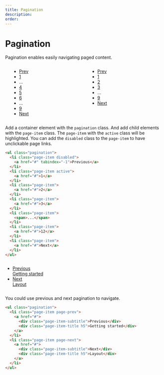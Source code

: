 ```yaml
---
title: Pagination
description: 
order: 
---
```


# Pagination

Pagination enables easily navigating paged content.<div class="vp-raw docs-demo columns">
  <div class="column col-xs-12">
    <ul class="pagination">
      <li class="page-item"><a href="#pagination">Prev</a></li>
      <li class="page-item"><a href="#pagination">1</a></li>
      <li class="page-item"><span>...</span></li>
      <li class="page-item"><a href="#pagination">4</a></li>
      <li class="page-item active"><a href="#pagination">5</a></li>
      <li class="page-item"><a href="#pagination">6</a></li>
      <li class="page-item"><span>...</span></li>
      <li class="page-item"><a href="#pagination">9</a></li>
      <li class="page-item"><a href="#pagination">Next</a></li>
    </ul>
  </div>
  <div class="column col-xs-12">
    <ul class="pagination">
      <li class="page-item disabled"><a href="#pagination" tabindex="-1">Prev</a></li>
      <li class="page-item active"><a href="#pagination">1</a></li>
      <li class="page-item"><a href="#pagination">2</a></li>
      <li class="page-item"><a href="#pagination">3</a></li>
      <li class="page-item"><span>...</span></li>
      <li class="page-item"><a href="#pagination">9</a></li>
      <li class="page-item"><a href="#pagination">Next</a></li>
    </ul>
  </div>
</div>

Add a container element with the `pagination` class. And add child elements with the `page-item` class. The `page-item` with the `active` class will be highlighted. You can add the `disabled` class to the `page-item` to have unclickable page links.

```html
<ul class="pagination">
  <li class="page-item disabled">
    <a href="#" tabindex="-1">Previous</a>
  </li>
  <li class="page-item active">
    <a href="#">1</a>
  </li>
  <li class="page-item">
    <a href="#">2</a>
  </li>
  <li class="page-item">
    <a href="#">3</a>
  </li>
  <li class="page-item">
    <span>...</span>
  </li>
  <li class="page-item">
    <a href="#">12</a>
  </li>
  <li class="page-item">
    <a href="#">Next</a>
  </li>
</ul>
```

<div class="vp-raw docs-demo columns">
  <div class="column col-12">
    <ul class="pagination">
      <li class="page-item page-prev"><a href="#pagination">
          <div class="page-item-subtitle">Previous</div>
          <div class="page-item-title h5">Getting started</div></a></li>
      <li class="page-item page-next"><a href="#pagination">
          <div class="page-item-subtitle">Next</div>
          <div class="page-item-title h5">Layout</div></a></li>
    </ul>
  </div>
</div>

You could use previous and next pagination to navigate. 

```html
<ul class="pagination">
  <li class="page-item page-prev">
    <a href="#">
      <div class="page-item-subtitle">Previous</div>
      <div class="page-item-title h5">Getting started</div>
    </a>
  </li>
  <li class="page-item page-next">
    <a href="#">
      <div class="page-item-subtitle">Next</div>
      <div class="page-item-title h5">Layout</div>
    </a>
  </li>
</ul>
```

<!-- @see https://github.com/spectre-org/spectre-docs/issues/17 -->
